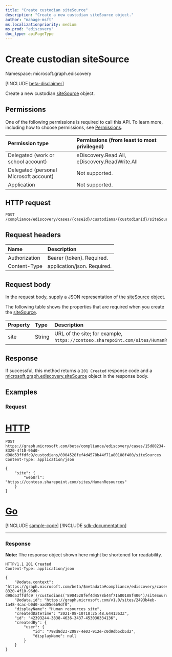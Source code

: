 ```yaml
---
title: "Create custodian siteSource"
description: "Create a new custodian siteSource object."
author: "mahage-msft"
ms.localizationpriority: medium
ms.prod: "ediscovery"
doc_type: apiPageType
---
```


# Create custodian siteSource

Namespace: microsoft.graph.ediscovery

[!INCLUDE [beta-disclaimer](../../includes/beta-disclaimer.md)]

Create a new custodian [siteSource](../resources/ediscovery-sitesource.md) object.

## Permissions

One of the following permissions is required to call this API. To learn more, including how to choose permissions, see [Permissions](/graph/permissions-reference).

|Permission type|Permissions (from least to most privileged)|
|:---|:---|
|Delegated (work or school account)|eDiscovery.Read.All, eDiscovery.ReadWrite.All|
|Delegated (personal Microsoft account)|Not supported.|
|Application|Not supported.|

## HTTP request

<!-- {
  "blockType": "ignored"
}
-->

``` http
POST /compliance/ediscovery/cases/{caseId}/custodians/{custodianId}/siteSources
```

## Request headers

|Name|Description|
|:---|:---|
|Authorization|Bearer {token}. Required.|
|Content-Type|application/json. Required.|

## Request body

In the request body, supply a JSON representation of the [siteSource](../resources/ediscovery-sitesource.md) object.

The following table shows the properties that are required when you create the [siteSource](../resources/ediscovery-sitesource.md).

|Property|Type|Description|
|:---|:---|:---|
|site|String|URL of the site; for example, `https://contoso.sharepoint.com/sites/HumanResources`.|

## Response

If successful, this method returns a `201 Created` response code and a [microsoft.graph.ediscovery.siteSource](../resources/ediscovery-sitesource.md) object in the response body.

## Examples

### Request



# [HTTP](#tab/http)
<!-- {
  "blockType": "request",
  "name": "create_sitesource_from__1"
}
-->

``` http
POST https://graph.microsoft.com/beta/compliance/ediscovery/cases/15d80234-8320-4f10-96d0-d98d53ffdfc9/custodians/8904528fef4d4578b44f71a80188f400/siteSources
Content-Type: application/json

{
    "site": {
        "webUrl": "https://contoso.sharepoint.com/sites/HumanResources"
    }
}

```

# [Go](#tab/go)
[!INCLUDE [sample-code](../includes/snippets/go/create-sitesource-from--1-go-snippets.md)]
[!INCLUDE [sdk-documentation](../includes/snippets/snippets-sdk-documentation-link.md)]

---

### Response

**Note:** The response object shown here might be shortened for readability.
<!-- {
  "blockType": "response",
  "truncated": true,
  "@odata.type": "microsoft.graph.ediscovery.siteSource"
}
-->

``` http
HTTP/1.1 201 Created
Content-Type: application/json

{
    "@odata.context": "https://graph.microsoft.com/beta/$metadata#compliance/ediscovery/cases('15d80234-8320-4f10-96d0-d98d53ffdfc9')/custodians('8904528fef4d4578b44f71a80188f400')/siteSources/$entity",
    "@odata.id": "https://graph.microsoft.com/v1.0/sites/2493b4eb-1a48-4cac-b0d0-aad05e6b9df0",
    "displayName": "Human resources site",
    "createdDateTime": "2021-08-10T18:25:48.6441363Z",
    "id": "42393244-3838-4636-3437-453030334136",
    "createdBy": {
        "user": {
            "id": "798d8d23-2087-4e03-912e-c0d9db5cb5d2",
            "displayName": null
        }
    }
}
```
